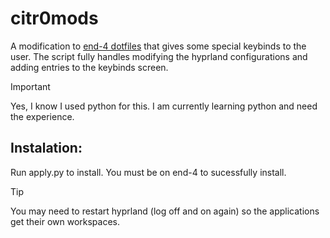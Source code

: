 # citr0mods

A modification to [end-4 dotfiles](https://github.com/end-4/dots-hyprland/) that gives some special keybinds to the user. The script fully handles modifying the hyprland configurations and adding entries to the keybinds screen.

> [!IMPORTANT]
> Yes, I know I used python for this. I am currently learning python and need the experience.


## Instalation:
Run apply.py to install. You must be on end-4 to sucessfully install.

> [!TIP]
> You may need to restart hyprland (log off and on again) so the applications get their own workspaces.
